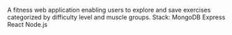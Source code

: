 A fitness web application enabling users to explore and save exercises categorized by difficulty level and muscle groups. 
Stack:
MongoDB
Express
React
Node.js
